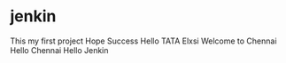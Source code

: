 # jenkin
This my first project
Hope Success
Hello TATA Elxsi
Welcome to Chennai 
Hello Chennai
Hello Jenkin
